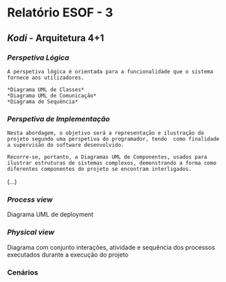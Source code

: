 # Relatório ESOF - 3

## *Kodi* - Arquitetura 4+1

### *Perspetiva Lógica* 
	A perspetiva lógica é orientada para a funcionalidade que o sistema fornece aos utilizadores.

	*Diagrama UML de Classes*
	*Diagrama UML de Comunicação*
	*Diagrama de Sequência*

### *Perspetiva de Implementação*

	Nesta abordagem, o objetivo será a representação e ilustração do projeto segundo uma perspetiva do programador, tendo  como finalidade a supervisão do software desenvolvido.

	Recorre-se, portanto, a Diagramas UML de Componentes, usados para ilustrar estruturas de sistemas complexos, demonstrando a forma como diferentes componentes do projeto se encontram interligados.

(...)

### *Process view* 
Diagrama UML de deployment

### *Physical view* 
Diagrama com conjunto interações, atividade e sequência dos processos executados durante a execução do projeto

### Cenários
